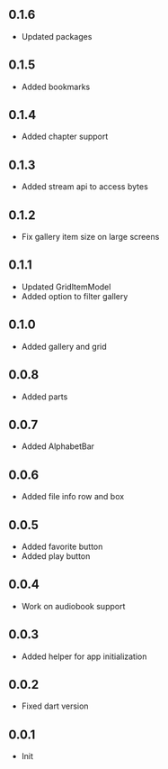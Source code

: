 ## 0.1.6

* Updated packages

## 0.1.5

* Added bookmarks

## 0.1.4

* Added chapter support

## 0.1.3

* Added stream api to access bytes

## 0.1.2

* Fix gallery item size on large screens

## 0.1.1

* Updated GridItemModel
* Added option to filter gallery

## 0.1.0

* Added gallery and grid

## 0.0.8

* Added parts

## 0.0.7

* Added AlphabetBar

## 0.0.6

* Added file info row and box

## 0.0.5

* Added favorite button
* Added play button

## 0.0.4

* Work on audiobook support

## 0.0.3

* Added helper for app initialization

## 0.0.2

* Fixed dart version

## 0.0.1

* Init
